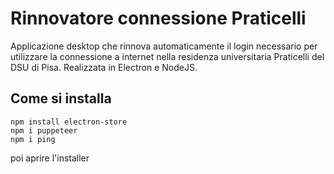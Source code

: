 # Rinnovatore connessione Praticelli
Applicazione desktop che rinnova automaticamente il login necessario per utilizzare la connessione a internet nella residenza universitaria Praticelli del DSU di Pisa. Realizzata in Electron e NodeJS.

## Come si installa
```
npm install electron-store
npm i puppeteer
npm i ping
```
poi aprire l'installer
